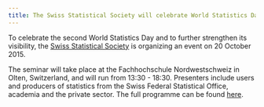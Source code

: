 ```yaml
---
title: The Swiss Statistical Society will celebrate World Statistics Day with a seminar on "Better data. Better lives."
---
```


To celebrate the second World Statistics Day and to further strengthen its visibility, the <a href="http://www.stat.ch" target="_blank"> Swiss Statistical Society</a> is organizing an event on 20 October 2015.

The seminar will take place at the Fachhochschule Nordwestschweiz in Olten, Switzerland, and will run from 13:30 - 18:30. Presenters include users and producers of statistics from the Swiss Federal Statistical Office, academia and the private sector. The full programme can be found <a href="http://www.stat.ch/docs/20151020_Programm_WorldStatisticsDay.pdf" target="_blank">here</a>.
